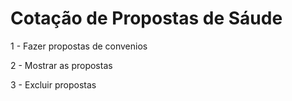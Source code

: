 # Cotação de Propostas de Sáude

1 - Fazer propostas de convenios

2 - Mostrar as propostas

3 - Excluir propostas

